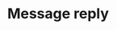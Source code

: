 ---
title: Message reply
tags: ["message", "reply", "respond", "answer", "comment", "replying", "response"]
icon: message-reply
svg: '<svg xmlns="http://www.w3.org/2000/svg" width="24" height="24" fill="none" viewBox="0 0 24 24" stroke-width="1.5" stroke-linecap="round" stroke-linejoin="round" stroke="currentColor"><path d="M3.464 16.828C2 15.657 2 14.771 2 11c0-3.771 0-5.657 1.464-6.828C4.93 3 7.286 3 12 3c4.714 0 7.071 0 8.535 1.172C22 5.343 22 7.229 22 11c0 3.771 0 4.657-1.465 5.828C19.072 18 16.714 18 12 18c-2.51 0-3.8 1.738-6 3v-3.212c-1.094-.163-1.899-.45-2.536-.96"/><path d="M8 9.514h6a2 2 0 0 1 2 2V14M8 9.514l2.39 2.513M8 9.514 10.39 7"/></svg>'
---